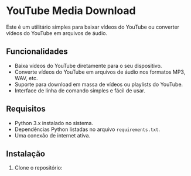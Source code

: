 # YouTube Media Download

Este é um utilitário simples para baixar vídeos do YouTube ou converter vídeos do YouTube em arquivos de áudio.

## Funcionalidades

- Baixa vídeos do YouTube diretamente para o seu dispositivo.
- Converte vídeos do YouTube em arquivos de áudio nos formatos MP3, WAV, etc.
- Suporte para download em massa de vídeos ou playlists do YouTube.
- Interface de linha de comando simples e fácil de usar.

## Requisitos

- Python 3.x instalado no sistema.
- Dependências Python listadas no arquivo `requirements.txt`.
- Uma conexão de internet ativa.

## Instalação

1. Clone o repositório:

